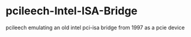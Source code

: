 # pcileech-Intel-ISA-Bridge
pcileech emulating an old intel pci-isa bridge from 1997 as a pcie device
